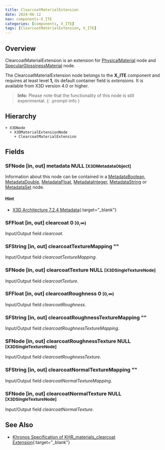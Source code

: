 ```yaml
---
title: ClearcoatMaterialExtension
date: 2024-06-12
nav: components-X_ITE
categories: [components, X_ITE]
tags: [ClearcoatMaterialExtension, X_ITE]
---
```

<style>
.post h3 {
   word-spacing: 0.2em;
}
</style>

## Overview

ClearcoatMaterialExtension is an extension for [PhysicalMaterial](../../shape/physicalmaterial/) node and [SpecularGlossinessMaterial](../specularglossinessmaterial/) node.

The ClearcoatMaterialExtension node belongs to the **X_ITE** component and requires at least level **1,** its default container field is *extensions.* It is available from X3D version 4.0 or higher.

>**Info:** Please note that the functionality of this node is still experimental.
{: .prompt-info }

## Hierarchy

```
+ X3DNode
  + X3DMaterialExtensionNode
    + ClearcoatMaterialExtension
```

## Fields

### SFNode [in, out] **metadata** NULL <small>[X3DMetadataObject]</small>

Information about this node can be contained in a [MetadataBoolean](/x_ite/components/core/metadataboolean/), [MetadataDouble](/x_ite/components/core/metadatadouble/), [MetadataFloat](/x_ite/components/core/metadatafloat/), [MetadataInteger](/x_ite/components/core/metadatainteger/), [MetadataString](/x_ite/components/core/metadatastring/) or [MetadataSet](/x_ite/components/core/metadataset/) node.

#### Hint

- [X3D Architecture 7.2.4 Metadata](https://www.web3d.org/specifications/X3Dv4/ISO-IEC19775-1v4-IS//Part01/components/core.html#Metadata){:target="_blank"}

### SFFloat [in, out] **clearcoat** 0 <small>[0,∞)</small>

Input/Output field *clearcoat*.

### SFString [in, out] **clearcoatTextureMapping** ""

Input/Output field *clearcoatTextureMapping*.

### SFNode [in, out] **clearcoatTexture** NULL <small>[X3DSingleTextureNode]</small>

Input/Output field *clearcoatTexture*.

### SFFloat [in, out] **clearcoatRoughness** 0 <small>[0,∞)</small>

Input/Output field *clearcoatRoughness*.

### SFString [in, out] **clearcoatRoughnessTextureMapping** ""

Input/Output field *clearcoatRoughnessTextureMapping*.

### SFNode [in, out] **clearcoatRoughnessTexture** NULL <small>[X3DSingleTextureNode]</small>

Input/Output field *clearcoatRoughnessTexture*.

### SFString [in, out] **clearcoatNormalTextureMapping** ""

Input/Output field *clearcoatNormalTextureMapping*.

### SFNode [in, out] **clearcoatNormalTexture** NULL <small>[X3DSingleTextureNode]</small>

Input/Output field *clearcoatNormalTexture*.

## See Also

- [Khronos Specification of KHR_materials_clearcoat Extension](https://github.com/KhronosGroup/glTF/tree/main/extensions/2.0/Khronos/KHR_materials_clearcoat){:target="_blank"}
